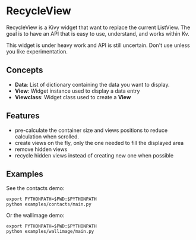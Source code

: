 # RecycleView

RecycleView is a Kivy widget that want to replace the current ListView. The goal is to have an API that is easy to use, understand, and works within Kv.

This widget is under heavy work and API is still uncertain. Don't use unless you like experimentation.

## Concepts

- **Data**: List of dictionary containing the data you want to display.
- **View**: Widget instance used to display a data entry
- **Viewclass**: Widget class used to create a **View**

## Features

- pre-calculate the container size and views positions to reduce calculation when scrolled.
- create views on the fly, only the one needed to fill the displayed area
- remove hidden views
- recycle hidden views instead of creating new one when possible

## Examples

See the contacts demo:

    export PYTHONPATH=$PWD:$PYTHONPATH
    python examples/contacts/main.py

Or the wallimage demo:

    export PYTHONPATH=$PWD:$PYTHONPATH
    python examples/wallimage/main.py
